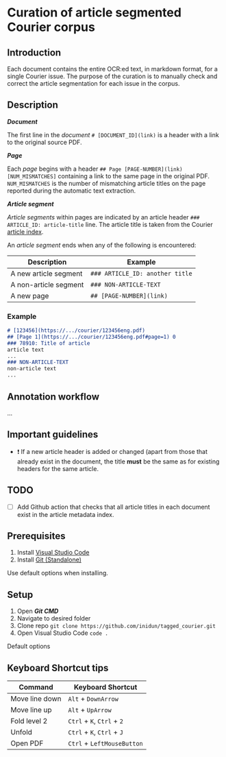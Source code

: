 # Curation of article segmented Courier corpus 

## Introduction

Each document contains the entire OCR:ed text, in markdown format, for a single Courier issue. The purpose of the curation is to manually check and correct the article segmentation for each issue in the corpus.

## Description

***Document***

The first line in the *document* `# [DOCUMENT_ID](link)` is a header with a link to the original source PDF. 

***Page***

Each *page* begins with a header `## Page [PAGE-NUMBER](link) [NUM_MISMATCHES]` containing a link to the same page in the original PDF. `NUM_MISMATCHES` is the number of mismatching article titles on the page reported during the automatic text extraction.

***Article segment***

*Article segments* within pages are indicated by an article header `### ARTICLE_ID: article-title` line. The article title is taken from the Courier [article index](https://github.com/inidun/inidun_data/blob/main/courier/articles/article_index.csv).

An *article segment* ends when any of the following is encountered:

| Description           | Example                  |
| --------------------- | ------------------------ |
| A new article segment | `### ARTICLE_ID: another title`        |
| A non-article segment | `### NON-ARTICLE-TEXT`   |
| A new page            | `## [PAGE-NUMBER](link)` |


### Example
```md
# [123456](https://.../courier/123456eng.pdf)
## [Page 1](https://.../courier/123456eng.pdf#page=1) 0
### 78910: Title of article
article text
...
### NON-ARTICLE-TEXT
non-article text
...
```

## Annotation workflow
...

## Important guidelines

 - :exclamation: If a new article header is added or changed (apart from those that already exist in the document, the title **must** be the same as for existing headers for the same article.


## TODO
 - [ ] Add Github action that checks that all article titles in each document exist in the article metadata index.


## Prerequisites

1. Install [Visual Studio Code](https://code.visualstudio.com/download)
2. Install [Git (Standalone)](https://git-scm.com/downloads)

Use default options when installing.
## Setup

1. Open ***Git CMD***
2. Navigate to desired folder
3. Clone repo `git clone https://github.com/inidun/tagged_courier.git`
4. Open Visual Studio Code `code .`

Default options
## Keyboard Shortcut tips

| Command        | Keyboard Shortcut          |
| -------------- | -------------------------- |
| Move line down | `Alt` + `DownArrow`        |
| Move line up   | `Alt` + `UpArrow`          |
| Fold level 2   | `Ctrl` + `K`, `Ctrl` + `2` |
| Unfold         | `Ctrl` + `K`, `Ctrl` + `J` |
| Open PDF       | `Ctrl` + `LeftMouseButton` |